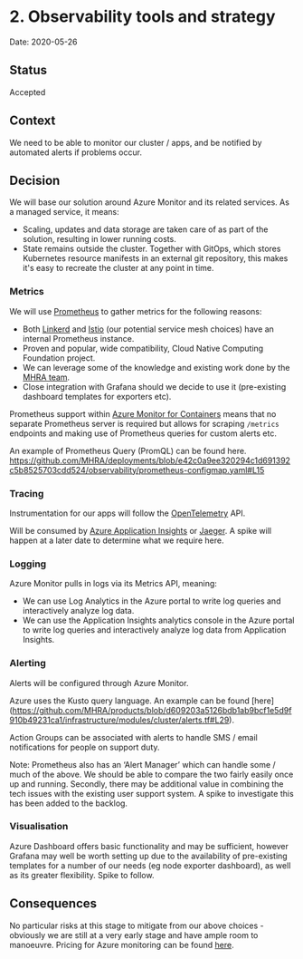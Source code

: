 # 2. Observability tools and strategy

Date: 2020-05-26

## Status

Accepted

## Context

We need to be able to monitor our cluster / apps, and be notified by automated alerts if problems occur.

## Decision
We will base our solution around Azure Monitor and its related services. As a managed service, it means:
 - Scaling, updates and data storage are taken care of as part of the solution, resulting in lower running costs.
 - State remains outside the cluster.  Together with GitOps, which stores Kubernetes resource manifests in an external git repository, this makes it's easy to recreate the cluster at any point in time.

### Metrics
We will use [Prometheus](https://prometheus.io/) to gather metrics for the following reasons:
 - Both [Linkerd](https://linkerd.io/2/tasks/exporting-metrics/) and [Istio](https://istio.io/docs/tasks/observability/metrics/querying-metrics/) (our potential service mesh choices) have an internal Prometheus instance.
 - Proven and popular, wide compatibility, Cloud Native Computing Foundation project.
 - We can leverage some of the knowledge and existing work done by the [MHRA team](https://github.com/MHRA/products).
 - Close integration with Grafana should we decide to use it (pre-existing dashboard templates for exporters etc).

Prometheus support within [Azure Monitor for Containers](https://docs.microsoft.com/en-us/azure/azure-monitor/insights/container-insights-overview) means that no separate Prometheus server is required but allows for scraping `/metrics` endpoints and making use of Prometheus queries for custom alerts etc.

An example of Prometheus Query (PromQL) can be found here. https://github.com/MHRA/deployments/blob/e42c0a9ee320294c1d691392c5b8525703cdd524/observability/prometheus-configmap.yaml#L15


### Tracing
Instrumentation for our apps will follow the [OpenTelemetry](https://opentelemetry.io/) API.

Will be consumed by [Azure Application Insights](https://docs.microsoft.com/en-us/azure/azure-monitor/app/distributed-tracing) or [Jaeger](https://www.jaegertracing.io/). A spike will happen at a later date to determine what we require here.


### Logging
Azure Monitor pulls in logs via its Metrics API, meaning:
 - We can use Log Analytics in the Azure portal to write log queries and interactively analyze log data.
 - We can use the Application Insights analytics console in the Azure portal to write log queries and interactively analyze log data from Application Insights.

### Alerting
Alerts will be configured through Azure Monitor.

Azure uses the Kusto query language. An example can be found [here] (https://github.com/MHRA/products/blob/d609203a5126bdb1ab9bcf1e5d9f910b49231ca1/infrastructure/modules/cluster/alerts.tf#L29).

Action Groups can be associated with alerts to handle SMS / email notifications for people on support duty.

Note: Prometheus also has an ‘Alert Manager’ which can handle some / much of the above. We should be able to compare the two fairly easily once up and running. Secondly, there may be additional value in combining the tech issues with the existing user support system. A spike to investigate this has been added to the backlog. 

### Visualisation
Azure Dashboard offers basic functionality and may be sufficient, however Grafana may well be worth setting up due to the availability of pre-existing templates for a number of our needs (eg node exporter dashboard), as well as its greater flexibility. Spike to follow.


## Consequences

No particular risks at this stage to mitigate from our above choices - obviously we are still at a very early stage and have ample room to manoeuvre.  Pricing for Azure monitoring can be found [here](https://azure.microsoft.com/en-gb/pricing/details/monitor/).
